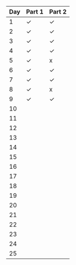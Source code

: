 | Day  | Part 1  | Part 2  |
|------|---------|---------|
| 1    |   ✓     |   ✓     |
| 2    |   ✓     |   ✓     |
| 3    |   ✓     |   ✓     |
| 4    |   ✓     |   ✓     |
| 5    |   ✓     |   x     |
| 6    |   ✓     |   ✓     |
| 7    |   ✓     |   ✓     |
| 8    |   ✓     |   x     |
| 9    |   ✓     |   ✓     |
| 10   |        |        |
| 11   |        |        |
| 12   |        |        |
| 13   |        |        |
| 14   |        |        |
| 15   |        |        |
| 16   |        |        |
| 17   |        |        |
| 18   |        |        |
| 19   |        |        |
| 20   |        |        |
| 21   |        |        |
| 22   |        |        |
| 23   |        |        |
| 24   |        |        |
| 25   |        |        |